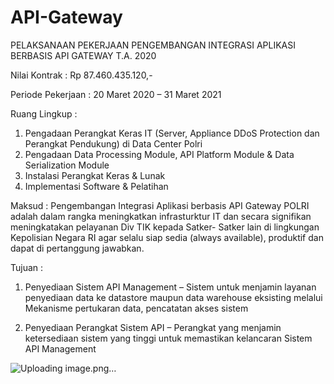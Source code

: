 # API-Gateway

PELAKSANAAN PEKERJAAN PENGEMBANGAN INTEGRASI APLIKASI BERBASIS API GATEWAY T.A. 2020

Nilai Kontrak      : Rp 87.460.435.120,-

Periode Pekerjaan  : 20 Maret 2020 – 31 Maret 2021

Ruang Lingkup      : 
1. Pengadaan Perangkat Keras IT (Server, Appliance DDoS Protection dan Perangkat Pendukung) di Data Center Polri
2. Pengadaan Data Processing Module, API Platform Module & Data Serialization Module
3. Instalasi Perangkat Keras & Lunak
4. Implementasi Software & Pelatihan

Maksud             :
Pengembangan Integrasi Aplikasi berbasis API Gateway POLRI adalah dalam rangka meningkatkan infrasturktur IT   dan secara signifikan meningkatakan pelayanan Div TIK kepada Satker- Satker lain di lingkungan Kepolisian Negara RI agar selalu siap sedia (always available), produktif dan dapat di pertanggung jawabkan.

Tujuan             :
1. Penyediaan  Sistem  API  Management   –  Sistem  untuk menjamin layanan penyediaan data ke datastore maupun data warehouse eksisting melalui Mekanisme pertukaran data, pencatatan akses sistem 

2. Penyediaan  Perangkat  Sistem   API  –  Perangkat  yang menjamin ketersediaan sistem yang tinggi untuk memastikan kelancaran Sistem API Management

![Uploading image.png…]()
